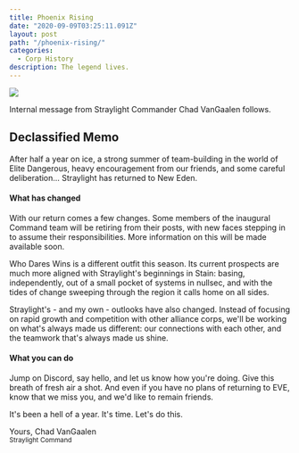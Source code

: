 ```yaml
---
title: Phoenix Rising
date: "2020-09-09T03:25:11.091Z"
layout: post
path: "/phoenix-rising/"
categories:
  - Corp History
description: The legend lives.
---
```


![](../img/The_Abyss.png)

Internal message from Straylight Commander Chad VanGaalen follows.

<!--more-->

## Declassified Memo

After half a year on ice, a strong summer of team-building in the world of Elite Dangerous, heavy encouragement from our friends, and some careful deliberation... Straylight has returned to New Eden.

#### What has changed

With our return comes a few changes. Some members of the inaugural Command team will be retiring from their posts, with new faces stepping in to assume their responsibilities. More information on this will be made available soon.

Who Dares Wins is a different outfit this season. Its current prospects are much more aligned with Straylight's beginnings in Stain: basing, independently, out of a small pocket of systems in nullsec, and with the tides of change sweeping through the region it calls home on all sides.

Straylight's - and my own - outlooks have also changed. Instead of focusing on rapid growth and competition with other alliance corps, we'll be working on what's always made us different: our connections with each other, and the teamwork that's always made us shine.

#### What you can do

Jump on Discord, say hello, and let us know how you're doing. Give this breath of fresh air a shot. And even if you have no plans of returning to EVE, know that we miss you, and we'd like to remain friends.

It's been a hell of a year. It's time. Let's do this.

Yours,
Chad VanGaalen<br>
<small class="text-primary">Straylight Command</small>
